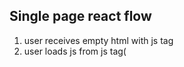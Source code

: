 ## Single page react flow

1. user receives empty html with js tag
2. user loads js from js tag(<script>)
3. js runs, starts fetchinh data and creating page
4. data returns, js finishes remdering page
complete page with correct html

Because the server isn't generate html per request on the first request, server doesnt know what you want it just handing them an html page and from there the html can load the js and then from js it will figure out what it's actually meant to be doing and all those step occur on the client device before render the correct page

### The goald of next js was to prevent this (SPA)

Nextjs data flow
when user request the page, depends on how you have things setup in nextjs

1. Next server get request, runs getServerSideProps(the function is server code that runs when a user requests the page so if I request a page)
2. React runs on server using properties from getServerSideProps()(this means that the actual page on the html has the information. it is run and generated on the server Side the server then sends correct html to user based on what react code render )
3. Server sends correct html to user
4. user loads html then load js to "catch up" to what server rendered

the catch up is very important piece(theo y hieu cua minh la server se render tu dau so 0 thi client muon thay doi tang len so 1.. )

the main benefit here of nextjs specefically is that teh correct data is on the page when it renders for the user in the first time you dont have the blank pop in that 


### Some intro
next-env.d.ts will load some type of nextjs
tsconfig include will compiler all the ts and tsx files
**.d.ts is global types

TS recommend to use Interface over Types when possible

declaration merging only for interface

### nextjs
nextjs will be using function and getStaticProps, this function will provide me some data through the props, and data will be provided at the  build time

`InferGetStaticPropsType<typeof getStaticProps>` this statement will provide type of props